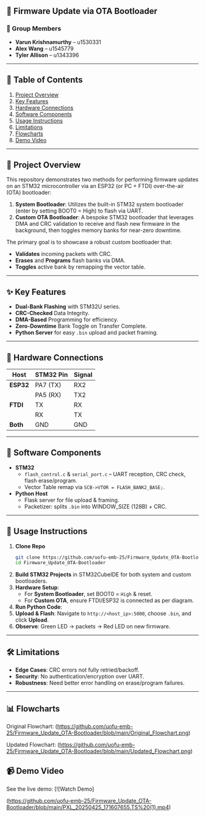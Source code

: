 ## 🔄 Firmware Update via OTA Bootloader

### 👥 Group Members

- **Varun Krishnamurthy** – u1530331  
- **Alex Wang** – u1545779  
- **Tyler Allison** – u1343396

---

## 📖 Table of Contents
1. [Project Overview](#project-overview)  
2. [Key Features](#key-features)  
3. [Hardware Connections](#hardware-connections)  
4. [Software Components](#software-components)  
5. [Usage Instructions](#usage-instructions)  
6. [Limitations](#limitations--future-work)  
7. [Flowcharts](#flowcharts)
8. [Demo Video](#demo-video)

---

## 📝 Project Overview

This repository demonstrates two methods for performing firmware updates on an STM32 microcontroller via an ESP32 (or PC + FTDI) over-the-air (OTA) bootloader:

1. **System Bootloader**: Utilizes the built-in STM32 system bootloader (enter by setting BOOT0 = High) to flash via UART.  
2. **Custom OTA Bootloader**: A bespoke STM32 bootloader that leverages DMA and CRC validation to receive and flash new firmware in the background, then toggles memory banks for near-zero downtime.

The primary goal is to showcase a robust custom bootloader that:
- **Validates** incoming packets with CRC.  
- **Erases** and **Programs** flash banks via DMA.  
- **Toggles** active bank by remapping the vector table.

---

## ✨ Key Features

- **Dual-Bank Flashing** with STM32U series.  
- **CRC-Checked** Data Integrity.  
- **DMA-Based** Programming for efficiency.  
- **Zero-Downtime** Bank Toggle on Transfer Complete.  
- **Python Server** for easy `.bin` upload and packet framing.

---

## 🔌 Hardware Connections

| Host     | STM32 Pin | Signal |
| -------- | --------- | ------ |
| **ESP32**| PA7 (TX)  | RX2    |
|          | PA5 (RX)  | TX2    |
| **FTDI** | TX        | RX     |
|          | RX        | TX     |
| **Both** | GND       | GND    |

---

## 💾 Software Components

- **STM32**  
  - `flash_control.c` & `serial_port.c` – UART reception, CRC check, flash erase/program.  
  - Vector Table remap via `SCB->VTOR = FLASH_BANK2_BASE;`.  
- **Python Host**  
  - Flask server for file upload & framing.  
  - Packetizer: splits `.bin` into WINDOW_SIZE (128B) + CRC.

---

## 🚀 Usage Instructions

1. **Clone Repo**  
   ```bash
   git clone https://github.com/uofu-emb-25/Firmware_Update_OTA-Bootloader.git
   cd Firmware_Update_OTA-Bootloader
   ```
2. **Build STM32 Projects** in STM32CubeIDE for both system and custom bootloaders.  
3. **Hardware Setup**:  
   - For **System Bootloader**, set BOOT0 = `High` & reset.  
   - For **Custom OTA**, ensure FTDI/ESP32 is connected as per diagram.  
4. **Run Python Code**:  
5. **Upload & Flash**: Navigate to `http://<host_ip>:5000`, choose `.bin`, and click **Upload**.  
6. **Observe**: Green LED → packets → Red LED on new firmware.

---

## 🛠️ Limitations

- **Edge Cases**: CRC errors not fully retried/backoff.  
- **Security**: No authentication/encryption over UART.  
- **Robustness**: Need better error handling on erase/program failures.  

---

## 📊 Flowcharts

Original Flowchart: (https://github.com/uofu-emb-25/Firmware_Update_OTA-Bootloader/blob/main/Original_Flowchart.png)

Updated Flowchart: (https://github.com/uofu-emb-25/Firmware_Update_OTA-Bootloader/blob/main/Updated_Flowchart.png)

## 📹 Demo Video

See the live demo: 
[![Watch Demo]

(https://github.com/uofu-emb-25/Firmware_Update_OTA-Bootloader/blob/main/PXL_20250425_171607655.TS%20(1).mp4)

